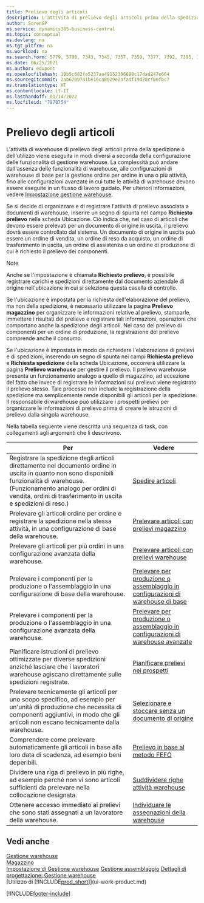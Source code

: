 ```yaml
---
title: Prelievo degli articoli
description: L'attività di prelievo degli articoli prima della spedizione o dell'utilizzo viene eseguita in modi diversi a seconda della configurazione delle funzionalità di gestione warehouse.
author: SorenGP
ms.service: dynamics365-business-central
ms.topic: conceptual
ms.devlang: na
ms.tgt_pltfrm: na
ms.workload: na
ms.search.form: 5779, 5798, 7343, 7345, 7357, 7359, 7377, 7392, 7395, 7397, 9313, 9316, 9344
ms.date: 06/25/2021
ms.author: edupont
ms.openlocfilehash: 10b5c682fa5237aa49152306698c17dad247e664
ms.sourcegitcommit: 2ab6709741be16ca8029e2afadf19d28cf00fbc7
ms.translationtype: HT
ms.contentlocale: it-IT
ms.lasthandoff: 01/14/2022
ms.locfileid: "7970754"
---
```

# <a name="pick-items"></a>Prelievo degli articoli

L'attività di warehouse di prelievo degli articoli prima della spedizione o dell'utilizzo viene eseguita in modi diversi a seconda della configurazione delle funzionalità di gestione warehouse. La complessità può andare dall'assenza delle funzionalità di warehouse, alle configurazioni di warehouse di base per la gestione ordine per ordine in una o più attività, fino alle configurazioni avanzate in cui tutte le attività di warehouse devono essere eseguite in un flusso di lavoro guidato. Per ulteriori informazioni, vedere [Impostazione gestione warehouse](warehouse-setup-warehouse.md).

Se si decide di organizzare e di registrare l'attività di prelievo associata a documenti di warehouse, inserire un segno di spunta nel campo **Richiesto prelievo** nella scheda Ubicazione. Ciò indica che, nel caso di articoli che devono essere prelevati per un documento di origine in uscita, il prelievo dovrà essere controllato dal sistema. Un documento di origine in uscita può essere un ordine di vendita, un ordine di reso da acquisto, un ordine di trasferimento in uscita, un ordine di assistenza o un ordine di produzione di cui è richiesto il prelievo dei componenti.

> [!NOTE]
> Anche se l'impostazione è chiamata **Richiesto prelievo**, è possibile registrare carichi e spedizioni direttamente dal documento aziendale di origine nell'ubicazione in cui si seleziona questa casella di controllo.

Se l'ubicazione è impostata per la richiesta dell'elaborazione del prelievo, ma non della spedizione, è necessario utilizzare la pagina **Prelievo magazzino** per organizzare le informazioni relative al prelievo, stamparle, immettere i risultati del prelievo e registrare tali informazioni, operazioni che comportano anche la spedizione degli articoli. Nel caso del prelievo di componenti per un ordine di produzione, la registrazione del prelievo comprende anche il consumo.

Se l'ubicazione è impostata in modo da richiedere l'elaborazione di prelievi e di spedizioni, inserendo un segno di spunta nei campi **Richiesta prelievo** e **Richiesta spedizione** della scheda Ubicazione, occorrerà utilizzare la pagina **Prelievo warehouse** per gestire il prelievo. Il prelievo warehouse presenta un funzionamento analogo a quello di magazzino, ad eccezione del fatto che invece di registrare le informazioni sul prelievo viene registrato il prelievo stesso. Tale processo non include la registrazione della spedizione ma semplicemente rende disponibili gli articoli per la spedizione. Il responsabile di warehouse può utilizzare i prospetti prelievi per organizzare le informazioni di prelievo prima di creare le istruzioni di prelievo dalla singola warehouse.

Nella tabella seguente viene descritta una sequenza di task, con collegamenti agli argomenti che li descrivono.   

|**Per**|**Vedere**|
|------------|-------------|  
|Registrare la spedizione degli articoli direttamente nel documento ordine in uscita in quanto non sono disponibili funzionalità di warehouse. (Funzionamento analogo per ordini di vendita, ordini di trasferimento in uscita e spedizioni di reso.)|[Spedire articoli](warehouse-how-ship-items.md)|  
|Prelevare gli articoli ordine per ordine e registrare la spedizione nella stessa attività, in una configurazione di base della warehouse.|[Prelevare articoli con prelievi magazzino](warehouse-how-to-pick-items-with-inventory-picks.md)|
|Prelevare gli articoli per più ordini in una configurazione avanzata della warehouse.|[Prelevare articoli con prelievi warehouse](warehouse-how-to-pick-items-for-warehouse-shipment.md)|  
|Prelevare i componenti per la produzione o l'assemblaggio in una configurazione di base della warehouse.|[Prelevare per produzione o assemblaggio in configurazioni di warehouse di base](warehouse-how-to-pick-for-production.md)|
|Prelevare i componenti per la produzione o l'assemblaggio in una configurazione avanzata della warehouse.|[Prelevare per produzione o assemblaggio in configurazioni di warehouse avanzate](warehouse-how-to-pick-for-internal-operations-in-advanced-warehousing.md)|  
|Pianificare istruzioni di prelievo ottimizzate per diverse spedizioni anziché lasciare che i lavoratori warehouse agiscano direttamente sulle spedizioni registrate.|[Pianificare prelievi nei prospetti](warehouse-how-to-plan-picks-in-worksheets.md)|  
|Prelevare tecnicamente gli articoli per uno scopo specifico, ad esempio per un'unità di produzione che necessita di componenti aggiuntivi, in modo che gli articoli non escano tecnicamente dalla warehouse.|[Selezionare e stoccare senza un documento di origine](warehouse-how-to-create-put-aways-from-internal-put-aways.md)|
|Comprendere come prelevare automaticamente gli articoli in base alla loro data di scadenza, ad esempio beni deperibili.|[Prelievo in base al metodo FEFO](warehouse-picking-by-fefo.md)|
|Dividere una riga di prelievo in più righe, ad esempio perché non vi sono articoli sufficienti da prelevare nella collocazione designata.|[Suddividere righe attività warehouse](warehouse-how-to-split-warehouse-activity-lines.md)|
|Ottenere accesso immediato ai prelievi che sono stati assegnati a un lavoratore della warehouse.|[Individuare le assegnazioni della warehouse](warehouse-how-to-find-your-warehouse-assignments.md)|  

## <a name="see-also"></a>Vedi anche  
[Gestione warehouse](warehouse-manage-warehouse.md)  
[Magazzino](inventory-manage-inventory.md)  
[Impostazione di Gestione warehouse](warehouse-setup-warehouse.md) 
[Gestione assemblaggio](assembly-assemble-items.md)
[Dettagli di progettazione: Gestione warehouse](design-details-warehouse-management.md)  
[Utilizzo di [!INCLUDE[prod_short](includes/prod_short.md)]](ui-work-product.md)


[!INCLUDE[footer-include](includes/footer-banner.md)]